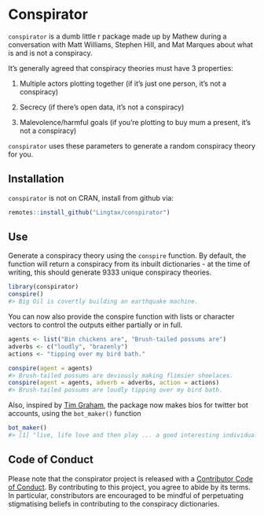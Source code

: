 
<!-- README.md is generated from README.Rmd. Please edit that file -->

# Conspirator

<!-- badges: start -->

<!-- badges: end -->

`conspirator` is a dumb little r package made up by Mathew during a
conversation with Matt Williams, Stephen Hill, and Mat Marques about
what is and is not a conspiracy.

It’s generally agreed that conspiracy theories must have 3 properties:
1. Multiple actors plotting together (if it’s just one person, it’s not
a conspiracy)

2.  Secrecy (if there’s open data, it’s not a conspiracy)
3.  Malevolence/harmful goals (if you’re plotting to buy mum a present,
    it’s not a conspiracy)

`conspirator` uses these parameters to generate a random conspiracy
theory for you.

## Installation

`conspirator` is not on CRAN, install from github via:

``` r
remotes::install_github("Lingtax/conspirator")
```

## Use

Generate a conspiracy theory using the `conspire` function. By default,
the function will return a conspiracy from its inbuilt dictionaries - at
the time of writing, this should generate 9333 unique conspiracy
theories.

``` r
library(conspirator)
conspire()
#> Big Oil is covertly building an earthquake machine.
```

You can now also provide the conspire function with lists or character
vectors to control the outputs either partially or in full.

``` r
agents <- list("Bin chickens are", "Brush-tailed possums are")
adverbs <- c("loudly", "brazenly")
actions <- "tipping over my bird bath."

conspire(agent = agents)
#> Brush-tailed possums are deviously making flimsier shoelaces.
conspire(agent = agents, adverb = adverbs, action = actions)
#> Brush-tailed possums are loudly tipping over my bird bath.
```

Also, inspired by [Tim
Graham](https://twitter.com/timothyjgraham/status/1410800954144804869),
the package now makes bios for twitter bot accounts, using the
`bot_maker()` function

``` r
bot_maker()
#> [1] "live, life love and then play ... a good interesting individual which is constantly beaming and having fun. Explorer and energetic personality."
```

## Code of Conduct

Please note that the conspirator project is released with a [Contributor
Code of
Conduct](https://contributor-covenant.org/version/2/0/CODE_OF_CONDUCT.html).
By contributing to this project, you agree to abide by its terms. In
particular, constributors are encouraged to be mindful of perpetuating
stigmatising beliefs in contributing to the conspiracy dictionaries.
